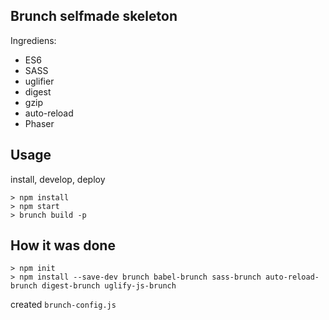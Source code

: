 Brunch selfmade skeleton
------------------------

Ingrediens:

* ES6
* SASS
* uglifier
* digest
* gzip
* auto-reload
* Phaser

Usage
-----

install, develop, deploy

```
> npm install
> npm start
> brunch build -p
```

How it was done
---------------

```
> npm init
> npm install --save-dev brunch babel-brunch sass-brunch auto-reload-brunch digest-brunch uglify-js-brunch
```

created ```brunch-config.js```

